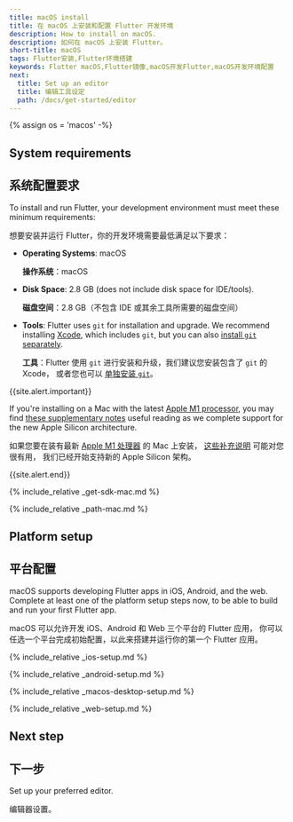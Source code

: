 ```yaml
---
title: macOS install
title: 在 macOS 上安装和配置 Flutter 开发环境
description: How to install on macOS.
description: 如何在 macOS 上安装 Flutter。
short-title: macOS
tags: Flutter安装,Flutter环境搭建
keywords: Flutter macOS,Flutter镜像,macOS开发Flutter,macOS开发环境配置
next:
  title: Set up an editor
  title: 编辑工具设定
  path: /docs/get-started/editor
---
```


{% assign os = 'macos' -%}

## System requirements

## 系统配置要求

To install and run Flutter,
your development environment must meet these minimum requirements:

想要安装并运行 Flutter，你的开发环境需要最低满足以下要求：

- **Operating Systems**: macOS

  **操作系统**：macOS

- **Disk Space**: 2.8 GB (does not include disk space for IDE/tools).

  **磁盘空间**：2.8 GB（不包含 IDE 或其余工具所需要的磁盘空间） 

- **Tools**: Flutter uses `git` for installation and upgrade. We recommend
  installing [Xcode][], which includes `git`, but you can also 
  [install `git` separately][]. 

  **工具**：Flutter 使用 `git` 进行安装和升级，我们建议您安装包含了 `git` 的 Xcode，
  或者您也可以 [单独安装 `git`][install `git` separately]。

{{site.alert.important}}

  If you're installing on a Mac with the latest [Apple M1 processor][],
  you may find [these supplementary notes][] useful reading as we complete support
  for the new Apple Silicon architecture.

  如果您要在装有最新 [Apple M1 处理器][Apple M1 processor] 的 Mac 上安装，
  [这些补充说明][these supplementary notes] 可能对您很有用，
  我们已经开始支持新的 Apple Silicon 架构。

{{site.alert.end}}

{% include_relative _get-sdk-mac.md %}

{% include_relative _path-mac.md %}

## Platform setup

## 平台配置

macOS supports developing Flutter apps in iOS, Android,
and the web. Complete at least one of the platform setup steps now,
to be able to build and run your first Flutter app.

macOS 可以允许开发 iOS、Android 和 Web 三个平台的 Flutter 应用，
你可以任选一个平台完成初始配置，以此来搭建并运行你的第一个 Flutter 应用。

{% include_relative _ios-setup.md %}

{% include_relative _android-setup.md %}

{% include_relative _macos-desktop-setup.md %}

{% include_relative _web-setup.md %}

## Next step

## 下一步

Set up your preferred editor.

编辑器设置。

[Apple M1 processor]: https://www.apple.com/mac/m1
[these supplementary notes]: {{site.repo.flutter}}/wiki/Developing-with-Flutter-on-Apple-Silicon
[Xcode]: {{site.apple-dev}}/xcode/
[install `git` separately]: https://git-scm.com/download/mac